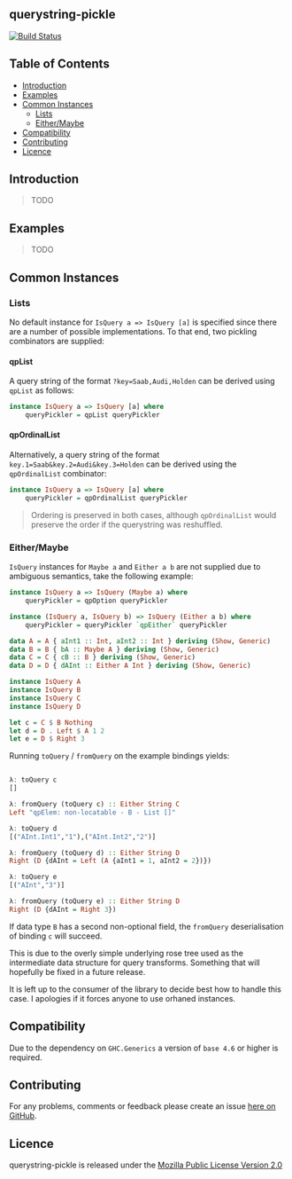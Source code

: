 ## querystring-pickle

[![Build Status](https://secure.travis-ci.org/brendanhay/querystring-pickle.png)](http://travis-ci.org/brendanhay/querystring-pickle)


## Table of Contents

* [Introduction](#introduction)
* [Examples](#examples)
* [Common Instances](#common-instances)
  - [Lists](#lists)
  - [Either/Maybe](#eithermaybe)
* [Compatibility](#compatibility)
* [Contributing](#contributing)
* [Licence](#licence)


## Introduction

> TODO


## Examples

> TODO


## Common Instances

### Lists

No default instance for `IsQuery a => IsQuery [a]` is specified since there
are a number of possible implementations. To that end, two pickling combinators
are supplied:

#### qpList

A query string of the format `?key=Saab,Audi,Holden` can be derived using `qpList` as follows:

```haskell
instance IsQuery a => IsQuery [a] where
    queryPickler = qpList queryPickler
```

#### qpOrdinalList

Alternatively, a query string of the format `key.1=Saab&key.2=Audi&key.3=Holden` can
be derived using the `qpOrdinalList` combinator:

```haskell
instance IsQuery a => IsQuery [a] where
    queryPickler = qpOrdinalList queryPickler
```

> Ordering is preserved in both cases, although `qpOrdinalList` would preserve the order if the querystring was reshuffled.

### Either/Maybe

`IsQuery` instances for `Maybe a` and `Either a b` are not supplied due to
ambiguous semantics, take the following example:

```haskell
instance IsQuery a => IsQuery (Maybe a) where
    queryPickler = qpOption queryPickler

instance (IsQuery a, IsQuery b) => IsQuery (Either a b) where
    queryPickler = queryPickler `qpEither` queryPickler

data A = A { aInt1 :: Int, aInt2 :: Int } deriving (Show, Generic)
data B = B { bA :: Maybe A } deriving (Show, Generic)
data C = C { cB :: B } deriving (Show, Generic)
data D = D { dAInt :: Either A Int } deriving (Show, Generic)

instance IsQuery A
instance IsQuery B
instance IsQuery C
instance IsQuery D

let c = C $ B Nothing
let d = D . Left $ A 1 2
let e = D $ Right 3
```

Running `toQuery` / `fromQuery` on the example bindings yields:

```haskell

λ: toQuery c
[]

λ: fromQuery (toQuery c) :: Either String C
Left "qpElem: non-locatable - B - List []"

λ: toQuery d
[("AInt.Int1","1"),("AInt.Int2","2")]

λ: fromQuery (toQuery d) :: Either String D
Right (D {dAInt = Left (A {aInt1 = 1, aInt2 = 2})})

λ: toQuery e
[("AInt","3")]

λ: fromQuery (toQuery e) :: Either String D
Right (D {dAInt = Right 3})

```

If data type `B` has a second non-optional field, the `fromQuery` deserialisation
of binding `c` will succeed.

This is due to the overly simple underlying rose tree used
as the intermediate data structure for query transforms.
Something that will hopefully be fixed in a future release.

It is left up to the consumer of the library to decide best how to handle this
case. I apologies if it forces anyone to use orhaned instances.


## Compatibility

Due to the dependency on `GHC.Generics` a version of `base 4.6` or higher is required.


## Contributing

For any problems, comments or feedback please create an issue [here on GitHub](github.com/brendanhay/querystring-pickle/issues).


## Licence

querystring-pickle is released under the [Mozilla Public License Version 2.0](http://www.mozilla.org/MPL/)
